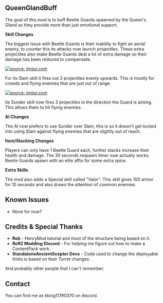 ## QueenGlandBuff

The goal of this mod is to buff Beetle Guards spawned by the Queen's Gland so they provide more than just emotional support.

**Skill Changes**

The biggest issue with Beetle Guards is their inability to fight an aerial enemy, to counter this its attacks now launch projectiles.
These extra projectiles also make Beetle Guards deal a lot of extra damage so their damage has been reduced to compensate.

<a href="https://imgur.com/wWG1E1P"><img src="https://i.imgur.com/wWG1E1P.png" title="source: imgur.com" /></a>

For its Slam skill it fires out 3 projectiles evenly upwards. This is mostly for crowds and flying enemies that are just out of range.

<a href="https://imgur.com/beAFC77"><img src="https://i.imgur.com/beAFC77.png" title="source: imgur.com" /></a>

Its Sunder skill now fires 3 projectiles in the direction the Guard is aiming. This allows them to hit flying enemies.

**AI Changes**

The AI now prefers to use Sunder over Slam, this is so it doesn't get locked into using Slam against flying enemies that are slightly out of reach.

**Item/Stacking Changes**

Players can only have 1 Beetle Guard each, further stacks increase their health and damage.
The 30 seconds respawn timer now actually works.
Beetle Guards spawn with an elite affix for some extra spice.

**Extra Skills**

The mod also adds a Special skill called "Valor". This skill gives 100 armor for 10 seconds and also draws the attention of common enemies.

## Known Issues

- None for now?

## Credits & Special Thanks

* **Rob** - HenryMod tutorial and most of the structure being based on it.
* **RoR2 Modding Discord** - For helping me figure out how to make a ContentPack work.
* **StandaloneAncientScepter Devs** - Code used to change the deployable limits is based on their Turret changes.

And probably other people that I can't remember.

## Contact

You can find me as kking117#0370 on discord.